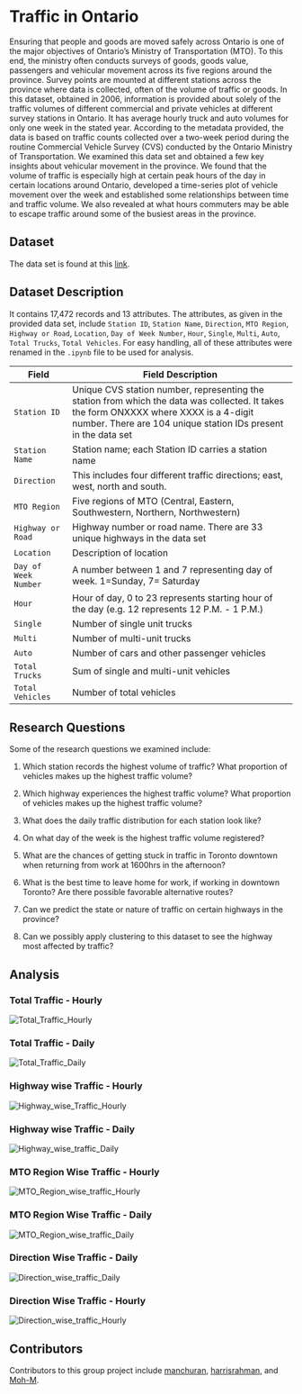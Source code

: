 # Traffic in Ontario

Ensuring that people and goods are moved safely across Ontario is one of the major objectives of Ontario’s Ministry of Transportation (MTO). To this end, the ministry often conducts surveys of goods, goods value, passengers and vehicular movement across its five regions around the province. Survey points are mounted at different stations across the province where data is collected, often of the volume of traffic or goods. In this dataset, obtained in 2006, information is provided about solely of the traffic volumes of different commercial and private vehicles at different survey stations in Ontario. It has average hourly truck and auto volumes for only one week in the stated year. According to the metadata provided, the data is based on traffic counts collected over a two-week period during the routine Commercial Vehicle Survey (CVS) conducted by the Ontario Ministry of Transportation. We examined this data set and obtained a few key insights about vehicular movement in the province. We found that the volume of traffic is especially high at certain peak hours of the day in certain locations around Ontario, developed a time-series plot of vehicle movement over the week and established some relationships between time and traffic volume. We also revealed at what hours commuters may be able to escape traffic around some of the busiest areas in the province.

## Dataset

The data set is found at this [link](https://files.ontario.ca/opendata/2006_commercial_vehicle_survey_-_traffic_volumes_at_survey_stations.csv). 

## Dataset Description

It contains 17,472 records and 13 attributes.  The attributes, as given in the provided data set, include `Station ID`, `Station Name`, `Direction`, `MTO Region`, `Highway or Road`, `Location`, `Day of Week Number`, `Hour`, `Single`, `Multi`, `Auto`, `Total Trucks`, `Total Vehicles`. For easy handling, all of these attributes were renamed in the `.ipynb` file to be used for analysis.

   | Field       | Field Description 
| ------------- |-------------|
| `Station ID`      |Unique CVS station number, representing the station from which the data was collected. It takes the form ONXXXX where XXXX is a 4-digit number. There are 104 unique station IDs present in the data set |
| `Station Name`     | Station name; each Station ID carries a station name      |
| `Direction` | This includes four different traffic directions; east, west, north and south.     |
| `MTO Region` | Five regions of MTO (Central, Eastern, Southwestern, Northern, Northwestern)      |
| `Highway or Road` | Highway number or road name. There are 33 unique highways in the data set      |
| `Location` | Description of location     |
| `Day of Week Number` | A number between 1 and 7 representing day of week. 1=Sunday, 7= Saturday      |
| `Hour` | Hour of day, 0 to 23 represents starting hour of the day (e.g. 12 represents 12 P.M. - 1 P.M.)      |
| `Single` | Number of single unit trucks      |
| `Multi` | Number of multi-unit trucks     |
| `Auto` | Number of cars and other passenger vehicles      |
| `Total Trucks` | Sum of single and multi-unit vehicles      |
| `Total Vehicles` | Number of total vehicles      |


## Research Questions

Some of the research questions we examined include: 

1. Which station records the highest volume of traffic? What proportion of vehicles makes up the highest traffic volume? 

2. Which highway experiences the highest traffic volume? What proportion of vehicles makes up the highest traffic volume? 

3. What does the daily traffic distribution for each station look like? 

4. On what day of the week is the highest traffic volume registered? 

5. What are the chances of getting stuck in traffic in Toronto downtown when returning from work at 1600hrs in the afternoon? 

6. What is the best time to leave home for work, if working in downtown Toronto? Are there possible favorable alternative routes? 

7. Can we predict the state or nature of traffic on certain highways in the province? 

8. Can we possibly apply clustering to this dataset to see the highway most affected by traffic? 

## Analysis

### Total Traffic - Hourly
![Total_Traffic_Hourly](https://user-images.githubusercontent.com/15862709/77857813-df7d8100-71cd-11ea-8db9-e941349f3c10.png)
### Total Traffic - Daily
![Total_Traffic_Daily](https://user-images.githubusercontent.com/15862709/77857913-603c7d00-71ce-11ea-87e6-0c7673b22f1d.png)
### Highway wise Traffic - Hourly
![Highway_wise_Traffic_Hourly](https://user-images.githubusercontent.com/15862709/77858117-6121de80-71cf-11ea-901a-3725a0813147.png)
### Highway wise Traffic - Daily
![Highway_wise_traffic_Daily](https://user-images.githubusercontent.com/15862709/77858205-ee653300-71cf-11ea-8e6c-1a18cd85af4c.png)
### MTO Region Wise Traffic - Hourly
![MTO_Region_wise_traffic_Hourly](https://user-images.githubusercontent.com/15862709/77858225-1b194a80-71d0-11ea-87f4-f2bd81537508.png)
### MTO Region Wise Traffic - Daily
![MTO_Region_wise_traffic_Daily](https://user-images.githubusercontent.com/15862709/77858255-4dc34300-71d0-11ea-98aa-40dfb4a11eb4.png)
### Direction Wise Traffic - Daily
![Direction_wise_traffic_Daily](https://user-images.githubusercontent.com/15862709/77858276-7a775a80-71d0-11ea-9aee-bec1d015260d.png)
### Direction Wise Traffic - Hourly
![Direction_wise_traffic_Hourly](https://user-images.githubusercontent.com/15862709/77858298-98dd5600-71d0-11ea-8d2e-0aea5cc0d1ae.png)

## Contributors
Contributors to this group project include [manchuran](https://github.com/manchuran), [harrisrahman](https://github.com/harrisrahman), and [Moh-M](https://github.com/Moh-M).

